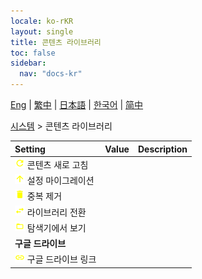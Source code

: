 ```yaml
---
locale: ko-rKR
layout: single
title: 콘텐츠 라이브러리
toc: false
sidebar:
  nav: "docs-kr"
---
```

[Eng](/dancexr/menu/2025.4/system/library) | [繁中](/tw/dancexr/menu/2025.4/system/library) | [日本語](/jp/dancexr/menu/2025.4/system/library) | [한국어](/kr/dancexr/menu/2025.4/system/library) | [简中](/zh/dancexr/menu/2025.4/system/library)

[시스템](../menu#시스템) > 콘텐츠 라이브러리



| Setting | Value | Description |
| :--- | --- | :--- |
|<nobr>![refresh icon](/images/icon/ic_refresh.png) 콘텐츠 새로 고침</nobr>|| 
|<nobr>![up icon](/images/icon/ic_up.png) 설정 마이그레이션</nobr>|| 
|<nobr>![delete icon](/images/icon/ic_delete.png) 중복 제거</nobr>|| 
|<nobr>![replace icon](/images/icon/ic_replace.png) 라이브러리 전환</nobr>|| 
|<nobr>![folder_open icon](/images/icon/ic_folder_open.png) 탐색기에서 보기</nobr>|| 
|<nobr> <b>구글 드라이브</b></nobr>|| 
|<nobr>![linked icon](/images/icon/ic_linked.png) 구글 드라이브 링크</nobr>|| 
